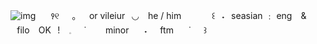 ![img](https://i.ibb.co/CtYk6GK/Untitled391-20240712132946.png)
   ⠀⠀꣑୧⠀⠀｡⠀⠀or vileiur⠀◡ ⠀he / him
   ⠀⠀⠀ ⠀꒰⠀˖⠀seasian ﹕ eng ⠀& ⠀filo ⠀OK⠀!
⠀𓈒⠀⠀˙⠀⠀⠀minor　⠀˖⠀⠀ftm　⠀˙⠀⠀꒱
